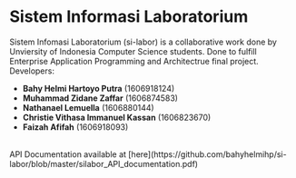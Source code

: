 # Sistem Informasi Laboratorium
Sistem Infomasi Laboratorium (si-labor) is a collaborative work done by Unviersity of Indonesia Computer Science students. Done to fulfill Enterprise Application Programming and Architectrue final project.
<br>
Developers:
- **Bahy Helmi Hartoyo Putra** (1606918124)
- **Muhammad Zidane Zaffar** (1606874583)
- **Nathanael Lemuella** (1606880144)
- **Christie Vithasa Immanuel Kassan** (1606823670)
- **Faizah Afifah** (1606918093)
<br>
API Documentation available at [here](https://github.com/bahyhelmihp/si-labor/blob/master/silabor_API_documentation.pdf)

